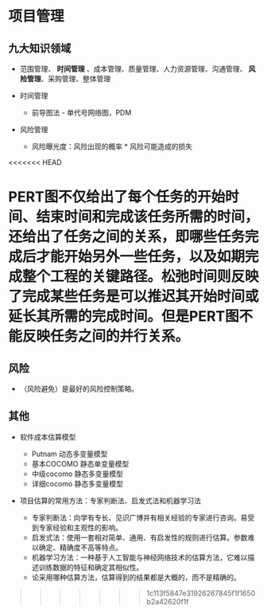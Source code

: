 # 项目管理

## 九大知识领域
* 范围管理、 **时间管理** 、成本管理、质量管理、人力资源管理、沟通管理、 **风险管理**、采购管理、整体管理

* 时间管理
  * 前导图法 - 单代号网络图，PDM
* 风险管理
  * 风险曝光度：风险出现的概率 * 风险可能造成的损失

<<<<<<< HEAD

PERT图不仅给出了每个任务的开始时间、结束时间和完成该任务所需的时间，还给出了任务之间的关系，即哪些任务完成后才能开始另外一些任务，以及如期完成整个工程的关键路径。松弛时间则反映了完成某些任务是可以推迟其开始时间或延长其所需的完成时间。但是PERT图不能反映任务之间的并行关系。
=======
## 风险


* （风险避免）是最好的风险控制策略。

## 其他
* 软件成本估算模型
  * Putnam 动态多变量模型
  * 基本COCOMO 静态单变量模型
  * 中级cocomo 静态多变量模型
  * 详细cocomo 静态多变量模型

* 项目估算的常用方法：专家判断法、启发式法和机器学习法
  * 专家判断法：向学有专长、见识广博并有相关经验的专家进行咨询。易受到专家经验和主观性的影响。
  * 启发式法：使用一套相对简单、通用、有启发性的规则进行估算。参数难以确定、精确度不高等特点。
  * 机器学习方法：一种基于人工智能与神经网络技术的估算方法，它难以描述训练数据的特征和确定其相似性。
  * 论采用哪种估算方法，估算得到的结果都是大概的，而不是精确的。
>>>>>>> 1c113f5847e31926267845f1f1650b2a42620f1f
